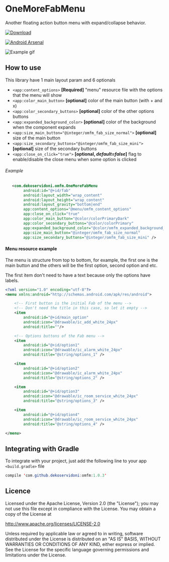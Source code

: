 # OneMoreFabMenu

Another floating action button menu with expand/collapse behavior.

 [ ![Download](https://api.bintray.com/packages/dekoservidoni/AndroidLibs/OMFM/images/download.svg) ](https://bintray.com/dekoservidoni/AndroidLibs/OMFM/_latestVersion)
 
 [![Android Arsenal](https://img.shields.io/badge/Android%20Arsenal-OneMoreFabMenu-brightgreen.svg?style=flat)](https://android-arsenal.com/details/1/6280)

![Example gif](/images/example.gif) 

## How to use

This library have 1 main layout param and 6 optionals

* `<app:content_options>` **[Required]** "menu" resource file with the options that the menu will show<br>
* `<app:color_main_button>` **[optional]** color of the main button (with + and x)<br>
* `<app:color_secondary_buttons>` **[optional]** color of the other options buttons<br>
* `<app:expanded_background_color>` **[optional]** color of the background when the component expands<br>
* `<app:size_main_button="@integer/omfm_fab_size_normal">` **[optional]** size of the main button<br>
* `<app:size_secondary_buttons="@integer/omfm_fab_size_mini">` **[optional]** size of the secondary buttons<br>
* `<app:close_on_click="true">` **[optional, *default=false*]** flag to enable/disable the close menu when some option is clicked<br>

###### Example

```xml
   <com.dekoservidoni.omfm.OneMoreFabMenu
        android:id="@+id/fab"
        android:layout_width="wrap_content"
        android:layout_height="wrap_content"
        android:layout_gravity="bottom|end"
        app:content_options="@menu/omfm_content_options"
        app:close_on_click="true"
        app:color_main_button="@color/colorPrimaryDark"
        app:color_secondary_buttons="@color/colorPrimary"
        app:expanded_background_color="@color/omfm_expanded_background_sample"
        app:size_main_button="@integer/omfm_fab_size_normal"
        app:size_secondary_buttons="@integer/omfm_fab_size_mini" />
```

#### Menu resource example

The menu is structure from top to bottom, for example, the first one is the main button
and the others will be the first option, second option and etc.

The first item don't need to have a text because only the options have labels.

```xml
<?xml version="1.0" encoding="utf-8"?>
<menu xmlns:android="http://schemas.android.com/apk/res/android">

    <!-- First button is the initial Fab of the menu -->
    <!-- Don't need the title in this case, so let it empty -->
    <item
        android:id="@+id/main_option"
        android:icon="@drawable/ic_add_white_24px"
        android:title=""/>

    <!-- Options buttons of the Fab menu -->
    <item
        android:id="@+id/option1"
        android:icon="@drawable/ic_alarm_white_24px"
        android:title="@string/options_1" />

    <item
        android:id="@+id/option2"
        android:icon="@drawable/ic_alarm_white_24px"
        android:title="@string/options_2" />

    <item
        android:id="@+id/option3"
        android:icon="@drawable/ic_room_service_white_24px"
        android:title="@string/options_3" />

    <item
        android:id="@+id/option4"
        android:icon="@drawable/ic_room_service_white_24px"
        android:title="@string/options_4" />

</menu>
```

## Integrating with Gradle

To integrate with your project, just add the following line to your app `<build.gradle>` file

```java
compile 'com.github.dekoservidoni:omfm:1.0.3'
```

## Licence

Licensed under the Apache License, Version 2.0 (the "License"); you may not use this file except in compliance with the License. You may obtain a copy of the License at

http://www.apache.org/licenses/LICENSE-2.0

Unless required by applicable law or agreed to in writing, software distributed under the License is distributed on an "AS IS" BASIS, WITHOUT WARRANTIES OR CONDITIONS OF ANY KIND, either express or implied. See the License for the specific language governing permissions and limitations under the License.
